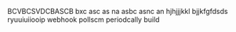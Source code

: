 BCVBCSVDCBASCB
bxc asc as na
asbc asnc an 
hjhjjjkkl
bjjkfgfdsds
ryuuiuiiooip
webhook
pollscm
periodcally build
